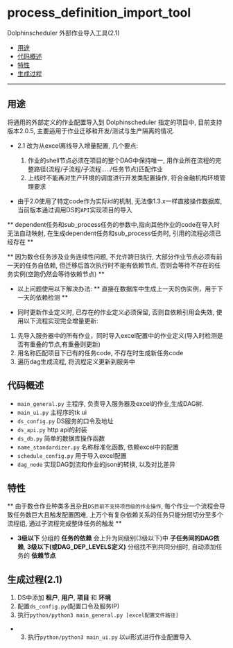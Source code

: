 # process_definition_import_tool
Dolphinscheduler 外部作业导入工具(2.1)

 - [用途](#用途)
 - [代码概述](#代码概述)
 - [特性](#特性)
 - [生成过程](#生成过程(2.1))


---

## 用途
将通用的外部定义的作业配置导入到 Dolphinscheduler 指定的项目中, 目前支持版本2.0.5, 主要适用于作业迁移和开发/测试与生产隔离的情况.
  
  * 2.1 改为从excel离线导入增量配置, 几个要点:
    1. 作业的shell节点必须在项目的整个DAG中保持唯一, 用作业所在流程的完整路径(流程/子流程/子流程...../任务节点)匹配作业
    2. 上线时不能再对生产环境的调度进行开发类配置操作, 符合金融机构环境管理要求

  * 由于2.0使用了特定code作为实际id的机制, 无法像1.3.x一样直接操作数据库, 当前版本通过调用DS的`API`实现项目的导入
  
  ** dependent任务和sub_process任务的参数中,指向其他作业的code在导入时无法自动映射, 在生成dependent任务和sub_process任务时, 引用的流程必须已经存在 **
  
  ** 因为数仓任务涉及业务连续性问题, 不允许跨日执行, 大部分作业节点必须有前一天的任务自依赖, 但迁移后首次执行时不能有依赖节点, 否则会等待不存在的任务实例(空跑仍然会等待依赖节点) **

  * 以上问题使用以下解决办法:
  ** 直接在数据库中生成上一天的伪实例，用于下一天的依赖检测 **

  
  * 同时更新作业定义时, 已存在的作业定义必须保留, 否则自依赖引用会失效, 使用以下流程实现完全增量更新:
  1. 先导入服务器中的所有作业，同时导入excel配置中的作业定义(导入时检测是否有重叠的节点,有重叠则更新)
  2. 用名称匹配项目下已有的任务code, 不存在时生成新任务code
  3. 遍历dag生成流程, 将流程定义更新到服务中


## 代码概述

* `main_general.py`
  主程序, 负责导入服务器及excel的作业,生成DAG树.
* `main_ui.py`
  主程序的tk ui
* `ds_config.py`
  DS服务的口令及地址
* `ds_api.py`
  http api的封装
* `ds_db.py`
  简单的数据库操作函数
* `name_standardizer.py`
  名称标准化函数, 依赖excel中的配置
* `schedule_config.py`
  用于导入excel配置
* `dag_node`
  实现DAG到流和作业的json的转换, 以及对比差异


## 特性

** 由于数仓作业种类多且杂且`DS目前不支持项目级的作业操作`, 每个作业一个流程会导致任务数巨大且触发配置困难, 上万个有复杂依赖关系的任务只能分层切分至多个流程组, 通过子流程完成整体任务的触发 **
* **3级以下** 分组的 **任务的依赖** 会上升为同级别(3级以下)中 **子任务间的DAG依赖**, **3级以下(或DAG_DEP_LEVELS定义)** 分组找不到共同分组时, 自动添加任务的 **依赖节点**


## 生成过程(2.1)

1. DS中添加 **租户**, **用户**, **项目** 和 **环境**
2. 配置`ds_config.py`(配置口令及服务IP)
3. 执行`python/python3 main_general.py [excel配置文件路径]`
* 3. 执行`python/python3 main_ui.py` 以ui形式进行作业配置导入